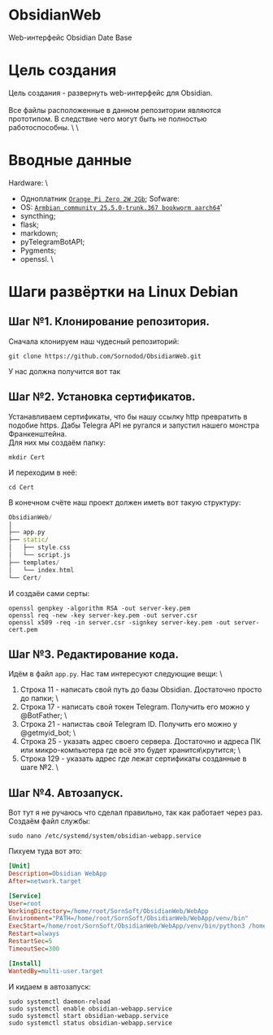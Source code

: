 # ObsidianWeb
Web-интерфейс Obsidian Date Base

# Цель создания
Цель создания - развернуть web-интерфейс для Obsidian. \
\
Все файлы расположенные в данном репозитории являются прототипом. В следствие чего могут быть не полностью работоспособны. \ 
\
# Вводные данные
Hardware: \
* Одноплатник [`Orange Pi Zero 2W 2Gb`](https://www.ozon.ru/product/mikrokompyuter-orange-pi-zero-2w-2gb-1575206629/);
Sofware:
* OS: [`Armbian_community 25.5.0-trunk.367 bookworm aarch64`](https://dl.armbian.com/orangepizero2w/Bookworm_current_minimal)'
* syncthing;
* flask;
* markdown;
* pyTelegramBotAPI;
* Pygments;
* openssl.
\
# Шаги развёртки на Linux Debian
## Шаг №1. Клонирование репозитория.
Сначала клонируем наш чудесный репозиторий:
```shell
git clone https://github.com/Sornodod/ObsidianWeb.git
```
У нас должна получится вот так
## Шаг №2. Установка сертификатов.
Устанавливаем сертификаты, что бы нашу ссылку http превратить в подобие https. Дабы Telegra API не ругался и запустил нашего монстра Франкенштейна. \
Для них мы создаём папку:
```shell
mkdir Cert
```
И переходим в неё:
```shell
cd Cert
```
В конечном счёте наш проект должен иметь вот такую структуру:
```cpp
ObsidianWeb/
│
├── app.py
├── static/
│   ├── style.css
│   └── script.js
├── templates/
│   └── index.html
└── Cert/
```
И создаёи сами серты:
```shell
openssl genpkey -algorithm RSA -out server-key.pem
openssl req -new -key server-key.pem -out server.csr
openssl x509 -req -in server.csr -signkey server-key.pem -out server-cert.pem
```
## Шаг №3. Редактирование кода.
Идём в файл `app.py`. Нас там интересуют следующие вещи: \
1. Строка 11 - написать свой путь до базы Obsidian. Достаточно просто до папки; \
2. Строка 17 - написать свой токен Telegram. Получить его можно у @BotFather; \
3. Строка 21 - напистаь свой Telegram ID. Получить его можно у @getmyid_bot; \
4. Строка 25 - указать адрес своего сервера. Достаточно и адреса ПК или микро-компьютера где всё это будет хранится\крутится; \
5. Строка 129 - указать адрес где лежат сертификаты созданные в шаге №2. \

## Шаг №4. Автозапуск.
Вот тут я не ручаюсь что сделал правильно, так как работает через раз. \
Создаём файл службы:
```shell
sudo nano /etc/systemd/system/obsidian-webapp.service
```
Пихуем туда вот это:
```ini
[Unit]
Description=Obsidian WebApp
After=network.target

[Service]
User=root
WorkingDirectory=/home/root/SornSoft/ObsidianWeb/WebApp
Environment="PATH=/home/root/SornSoft/ObsidianWeb/WebApp/venv/bin"
ExecStart=/home/root/SornSoft/ObsidianWeb/WebApp/venv/bin/python3 /home/root/SornSoft/ObsidianWeb/WebApp/app.py
Restart=always
RestartSec=5
TimeoutSec=300

[Install]
WantedBy=multi-user.target
```
И кидаем в автозапуск:
```shell
sudo systemctl daemon-reload
sudo systemctl enable obsidian-webapp.service
sudo systemctl start obsidian-webapp.service
sudo systemctl status obsidian-webapp.service
```
